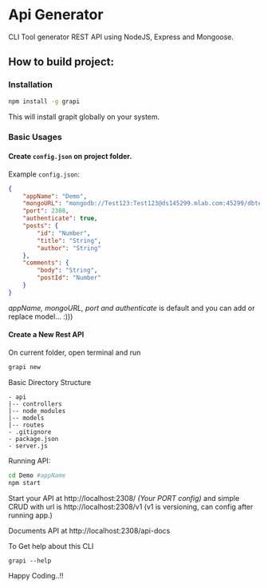 # Api Generator
CLI Tool generator REST API  using NodeJS, Express and Mongoose.

## How to build project:

### Installation

```bash
npm install -g grapi
```

This will install grapit globally on your system.

### Basic Usages

#### Create `config.json` on project folder.

Example `config.json`:

```json
{
    "appName": "Demo",
    "mongoURL": "mongodb://Test123:Test123@ds145299.mlab.com:45299/dbtest123",
    "port": 2308,
    "authenticate": true,
    "posts": {
        "id": "Number",
        "title": "String",
        "author": "String"
    },
    "comments": {
        "body": "String",
        "postId": "Number"
    }
}
```

*appName, mongoURL, port and authenticate* is default and you can add or replace model... :)))

#### Create a New Rest API

On current folder, open terminal and run 

```bash
grapi new
```

Basic Directory Structure
```
- api
|-- controllers
|-- node_modules
|-- models
|-- routes
- .gitignore
- package.json
- server.js
```

Running API:

```bash
cd Demo #appName
npm start
```

Start your API at http://localhost:2308/ *(Your PORT config)* and simple CRUD with url is http://localhost:2308/v1 (v1 is versioning, can config after running app.)

Documents API at http://localhost:2308/api-docs

To Get help about this CLI

```
grapi --help
```

Happy Coding..!!